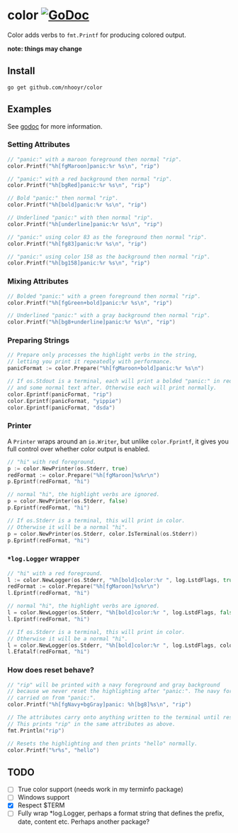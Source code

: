 # color [![GoDoc](https://godoc.org/github.com/nhooyr/color?status.svg)](https://godoc.org/github.com/nhooyr/color)

Color adds verbs to `fmt.Printf` for producing colored output.

__note: things may change__

## Install
```
go get github.com/nhooyr/color
```

## Examples
See [godoc](https://godoc.org/github.com/nhooyr/color) for more information.

### Setting Attributes
```go
// "panic:" with a maroon foreground then normal "rip".
color.Printf("%h[fgMaroon]panic:%r %s\n", "rip")

// "panic:" with a red background then normal "rip".
color.Printf("%h[bgRed]panic:%r %s\n", "rip")

// Bold "panic:" then normal "rip".
color.Printf("%h[bold]panic:%r %s\n", "rip")

// Underlined "panic:" with then normal "rip".
color.Printf("%h[underline]panic:%r %s\n", "rip")

// "panic:" using color 83 as the foreground then normal "rip".
color.Printf("%h[fg83]panic:%r %s\n", "rip")

// "panic:" using color 158 as the background then normal "rip".
color.Printf("%h[bg158]panic:%r %s\n", "rip")
```

### Mixing Attributes
```go
// Bolded "panic:" with a green foreground then normal "rip".
color.Printf("%h[fgGreen+bold]panic:%r %s\n", "rip")

// Underlined "panic:" with a gray background then normal "rip".
color.Printf("%h[bg8+underline]panic:%r %s\n", "rip")
```

### Preparing Strings
```go
// Prepare only processes the highlight verbs in the string,
// letting you print it repeatedly with performance.
panicFormat := color.Prepare("%h[fgMaroon+bold]panic:%r %s\n")

// If os.Stdout is a terminal, each will print a bolded "panic:" in red foreground
// and some normal text after. Otherwise each will print normally.
color.Eprintf(panicFormat, "rip")
color.Eprintf(panicFormat, "yippie")
color.Eprintf(panicFormat, "dsda")
```

### Printer
A `Printer` wraps around an `io.Writer`, but unlike `color.Fprintf`, it gives you full control over whether color output is enabled.

```go
// "hi" with red foreground.
p := color.NewPrinter(os.Stderr, true)
redFormat := color.Prepare("%h[fgMaroon]%s%r\n")
p.Eprintf(redFormat, "hi")

// normal "hi", the highlight verbs are ignored.
p = color.NewPrinter(os.Stderr, false)
p.Eprintf(redFormat, "hi")

// If os.Stderr is a terminal, this will print in color.
// Otherwise it will be a normal "hi".
p = color.NewPrinter(os.Stderr, color.IsTerminal(os.Stderr))
p.Eprintf(redFormat, "hi")
```

### `*log.Logger` wrapper
```go
// "hi" with a red foreground.
l := color.NewLogger(os.Stderr, "%h[bold]color:%r ", log.LstdFlags, true)
redFormat := color.Prepare("%h[fgMaroon]%s%r\n")
l.Eprintf(redFormat, "hi")

// normal "hi", the highlight verbs are ignored.
l = color.NewLogger(os.Stderr, "%h[bold]color:%r ", log.LstdFlags, false)
l.Eprintf(redFormat, "hi")

// If os.Stderr is a terminal, this will print in color.
// Otherwise it will be a normal "hi".
l = color.NewLogger(os.Stderr, "%h[bold]color:%r ", log.LstdFlags, color.IsTerminal(os.Stderr))
l.Efatalf(redFormat, "hi")
```

### How does reset behave?
```go
// "rip" will be printed with a navy foreground and gray background
// because we never reset the highlighting after "panic:". The navy foreground is
// carried on from "panic:".
color.Printf("%h[fgNavy+bgGray]panic: %h[bg8]%s\n", "rip")

// The attributes carry onto anything written to the terminal until reset.
// This prints "rip" in the same attributes as above.
fmt.Println("rip")

// Resets the highlighting and then prints "hello" normally.
color.Printf("%r%s", "hello")
```

## TODO
- [ ] True color support (needs work in my terminfo package)
- [ ] Windows support
- [x] Respect $TERM
- [ ] Fully wrap \*log.Logger, perhaps a format string that defines the prefix, date, content etc. Perhaps another package?
